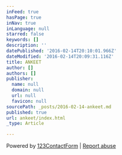 ```yaml
---
inFeed: true
hasPage: true
inNav: true
inLanguage: null
starred: false
keywords: []
description: ''
datePublished: '2016-02-14T20:10:01.966Z'
dateModified: '2016-02-14T20:09:31.116Z'
title: ANKEET
author: []
authors: []
publisher:
  name: null
  domain: null
  url: null
  favicon: null
sourcePath: _posts/2016-02-14-ankeet.md
published: true
url: ankeet/index.html
_type: Article

---
```

Powered by [123ContactForm][0] | [Report abuse][1]

[0]: http://www.123contactform.com/ "123ContactForm"
[1]: http://www.123contactform.com/sfnew.php?s=123contactform-52&control119314=http:///contact-form--1810156.html&control190=Report%20abuse "Looks like phishing? Report it!"